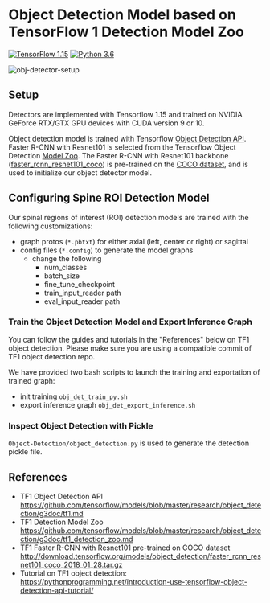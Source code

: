 # Object Detection Model based on TensorFlow 1 Detection Model Zoo

[![TensorFlow 1.15](https://img.shields.io/badge/TensorFlow-1.15-FF6F00?logo=tensorflow)](https://github.com/tensorflow/tensorflow/releases/tag/v1.15.0)
[![Python 3.6](https://img.shields.io/badge/Python-3.6-3776AB)](https://www.python.org/downloads/release/python-360/)

![obj-detector-setup](../imgs/Rad_Fig_v4_ObjDet.png)

## Setup

Detectors are implemented with Tensorflow 1.15 and trained on NVIDIA GeForce RTX/GTX GPU devices with CUDA version 9 or 10.

Object detection model is trained with Tensorflow [Object Detection API](https://github.com/tensorflow/models/blob/master/research/object_detection/g3doc/tf1.md). Faster R-CNN with Resnet101 is selected from the Tensorflow Object Detection [Model Zoo](https://github.com/tensorflow/models/blob/master/research/object_detection/g3doc/tf1_detection_zoo.md). The Faster R-CNN with Resnet101 backbone ([faster_rcnn_resnet101_coco](http://download.tensorflow.org/models/object_detection/faster_rcnn_resnet101_coco_2018_01_28.tar.gz)) is pre-trained on the [COCO dataset](http://cocodataset.org), and is used to initialize our object detector model.


## Configuring Spine ROI Detection Model

Our spinal regions of interest (ROI) detection models are trained with the following customizations:
- graph protos (`*.pbtxt`) for either axial (left, center or right) or sagittal
- config files (`*.config`) to generate the model graphs
  - change the following
    - num_classes
    - batch_size
    - fine_tune_checkpoint
    - train_input_reader path
    - eval_input_reader path

### Train the Object Detection Model and Export Inference Graph

You can follow the guides and tutorials in the "References" below on TF1 object detection. Please make sure you are using a compatible commit of TF1 object detection repo.

We have provided two bash scripts to launch the training and exportation of trained graph:
- init training `obj_det_train_py.sh`
- export inference graph `obj_det_export_inference.sh`

### Inspect Object Detection with Pickle

`Object-Detection/object_detection.py` is used to generate the detection pickle file.

## References
- TF1 Object Detection API https://github.com/tensorflow/models/blob/master/research/object_detection/g3doc/tf1.md
- TF1 Detection Model Zoo https://github.com/tensorflow/models/blob/master/research/object_detection/g3doc/tf1_detection_zoo.md
- TF1 Faster R-CNN with Resnet101 pre-trained on COCO dataset http://download.tensorflow.org/models/object_detection/faster_rcnn_resnet101_coco_2018_01_28.tar.gz
- Tutorial on TF1 object detection: https://pythonprogramming.net/introduction-use-tensorflow-object-detection-api-tutorial/
